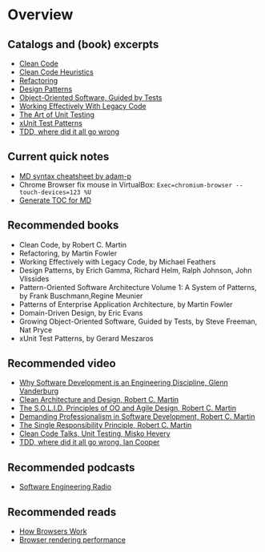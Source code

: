 # Overview

## Catalogs and (book) excerpts

 * [Clean Code](https://github.com/ak80/edu/blob/master/res/catalogs/CleanCode.md)
 * [Clean Code Heuristics](https://github.com/ak80/edu/blob/master/res/catalogs/CleanCodeHeuristics.md)
 * [Refactoring](https://github.com/ak80/edu/blob/master/res/catalogs/Refactoring.md)
 * [Design Patterns](https://github.com/ak80/edu/blob/master/res/catalogs/DesignPatterns.md)
 * [Object-Oriente​d Software, Guided by Tests](https://github.com/ak80/edu/blob/master/res/catalogs/GrowingOO.md)
 * [Working Effectively With Legacy Code](https://github.com/ak80/edu/blob/master/res/catalogs/LegacyCode.md)
 * [The Art of Unit Testing](https://github.com/ak80/edu/blob/master/res/catalogs/ArtOfUnitTesting.md)
 * [xUnit Test Patterns](https://github.com/ak80/edu/blob/master/res/catalogs/xUnitTestPatterns.md)
 * [TDD, where did it all go wrong](https://github.com/ak80/edu/blob/master/res/catalogs/TddGoneWrong.md)

## Current quick notes
 * [MD syntax cheatsheet by adam-p](https://github.com/adam-p/markdown-here/wiki/Markdown-Cheatsheet)
 * Chrome Browser fix mouse in VirtualBox: `Exec=chromium-browser --touch-devices=123 %U`
 * [Generate TOC for MD](https://github.com/amaiorano/md-to-toc)
 
## Recommended books
 * Clean Code, by Robert C. Martin
 * Refactoring, by Martin Fowler
 * Working Effectively with Legacy Code, by Michael Feathers
 * Design Patterns, by Erich Gamma, Richard Helm, Ralph Johnson, John Vlissides
 * Pattern-Oriented Software Architecture Volume 1: A System of Patterns, by Frank Buschmann,Regine Meunier
 * Patterns of Enterprise Application Architecture, by Martin Fowler
 * Domain-Driven Design, by Eric Evans
 * Growing Object-Oriente​d Software, Guided by Tests, by Steve Freeman, Nat Pryce
 * xUnit Test Patterns, by Gerard Meszaros
 
## Recommended video
 * [Why Software Development is an Engineering Discipline, Glenn Vanderburg](https://www.youtube.com/watch?v=zDEpeWQHtFU)
 * [Clean Architecture and Design, Robert C. Martin](https://www.youtube.com/watch?v=Nsjsiz2A9mg)
 * [The S.O.L.I.D. Principles of OO and Agile Design, Robert C. Martin](https://www.youtube.com/watch?v=t86v3N4OshQ)
 * [Demanding Professionalism in Software Development, Robert C. Martin](https://www.youtube.com/watch?v=p0O1VVqRSK0)
 * [The Single Responsibility Principle, Robert C. Martin](https://www.youtube.com/watch?v=Gt0M_OHKhQE)
 * [Clean Code Talks, Unit Testing, Misko Hevery](https://www.youtube.com/watch?v=wEhu57pih5w)
 * [TDD, where did it all go wrong, Ian Cooper](https://vimeo.com/68375232)
 
## Recommended podcasts
 * [Software Engineering Radio](http://www.se-radio.net/)

## Recommended reads
 * [How Browsers Work](http://www.html5rocks.com/en/tutorials/internals/howbrowserswork/)
 * [Browser rendering performance](https://developers.google.com/web/fundamentals/performance/rendering/)